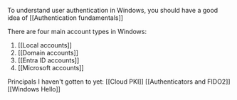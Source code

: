 To understand user authentication in Windows, you should have a good idea of [[Authentication fundamentals]]

There are four main account types in Windows:
1. [[Local accounts]]
2. [[Domain accounts]]
3. [[Entra ID accounts]]
4. [[Microsoft accounts]]

Principals I haven't gotten to yet:
[[Cloud PKI]]
[[Authenticators and FIDO2]]
[[Windows Hello]]
